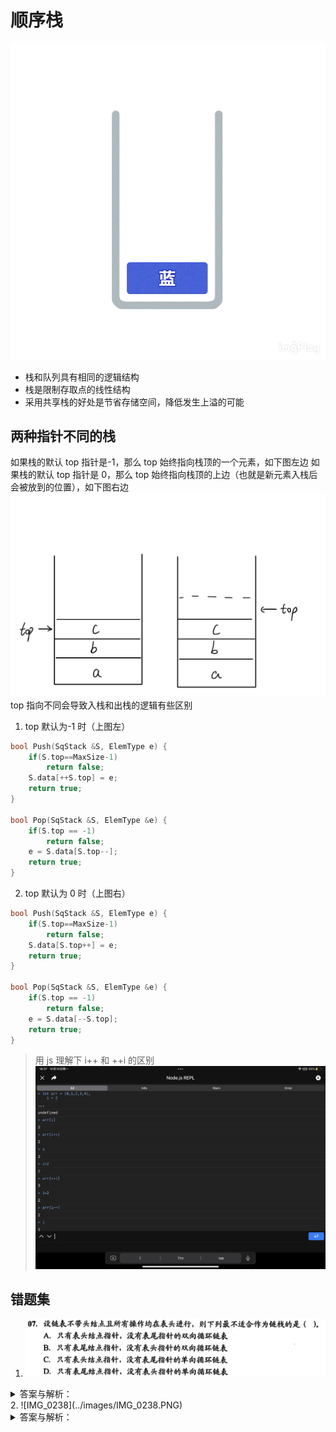 # 顺序栈
![IMG_0234](../images/IMG_0234.GIF)

- 栈和队列具有相同的逻辑结构
- 栈是限制存取点的线性结构
- 采用共享栈的好处是节省存储空间，降低发生上溢的可能
## 两种指针不同的栈
如果栈的默认 top 指针是-1，那么 top 始终指向栈顶的一个元素，如下图左边
如果栈的默认 top 指针是 0，那么 top 始终指向栈顶的上边（也就是新元素入栈后会被放到的位置），如下图右边
![IMG_0235](../images/IMG_0235.PNG)
top 指向不同会导致入栈和出栈的逻辑有些区别

1. top 默认为-1 时（上图左）
```c++
bool Push(SqStack &S, ElemType e) {
    if(S.top==MaxSize-1)
        return false;
    S.data[++S.top] = e;
    return true;
}

bool Pop(SqStack &S, ElemType &e) {
    if(S.top == -1)
        return false;
    e = S.data[S.top--];
    return true;
}
```
2. top 默认为 0 时（上图右）
```c++
bool Push(SqStack &S, ElemType e) {
    if(S.top==MaxSize-1)
        return false;
    S.data[S.top++] = e;
    return true;
}

bool Pop(SqStack &S, ElemType &e) {
    if(S.top == -1)
        return false;
    e = S.data[--S.top];
    return true;
}
```
> 用 js 理解下 i++ 和 ++i 的区别
> ![IMG_0236](../images/IMG_0236.PNG)
## 错题集
1. ![IMG_0237](../images/IMG_0237.PNG)
<details>
  <summary>答案与解析：</summary>
  <br />
  答案： C
  <br />
  解析：<br />
双向循环链表方便找到头结点<br />
有尾指针的单项循环链表也方便找到头结点<br />
只有表头结点没有表尾结点的单项循环链表只方便找第二个结点，要改头结点得先循环一圈
</details>
2. ![IMG_0238](../images/IMG_0238.PNG)
<details>
  <summary>答案与解析：</summary>
  <br />
  答案： B
  <br />
  解析：<br />
（1/(n+1))C<sup>n</sup><sub>2n</sub> = (1/(3+1))*((6*5*4)/(1*2*3)) = 5<br />
这一行换成分数写到纸上就看明白了
</details>
